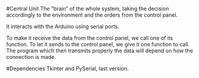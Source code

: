 #Central Unit
The “brain” of the whole system, taking the decision accordingly to the environment and the orders from the control panel.

It interacts with the Arduino using serial ports.

To make it receive the data from the control panel, we call one of its function. To let it sends to the control panel, we give it one function to call. The program which then transmits properly the data will depend on how the connection is made.

#Dependencies
Tkinter and PySerial, last version.